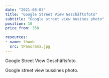 ```yaml
---
date: "2021-08-03"
title: "Google Street View Geschäftsfoto"
subtitle: "Google street view busines photo"
position: 10
price_from: 350

resources:
- name: thumb
  src: tPanorama.jpg
---
```


Google Street View Geschäftsfoto.

Google street view bussines photo.
